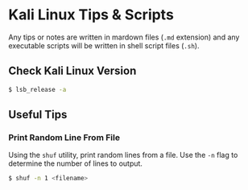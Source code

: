 # Kali Linux Tips & Scripts

Any tips or notes are written in mardown files (`.md` extension) and any executable scripts will be written in shell script files (`.sh`).


## Check Kali Linux Version
```bash
$ lsb_release -a
```


## Useful Tips
### Print Random Line From File
Using the `shuf` utility, print random lines from a file. 
Use the `-n` flag to determine the number of lines to output.
```bash
$ shuf -n 1 <filename>
```